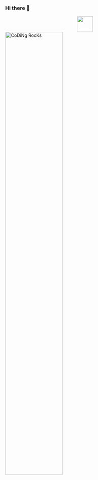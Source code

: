 ### Hi there 👋

<div id="header" align="center">
  <img src="https://media.giphy.com/media/mGcNjsfWAjY5AEZNw6/giphy.gif" width="50">
</div>
<img src="https://github.com/AntonKarpukhin/AntonKarpukhin/blob/main/images/mee.gif?raw=true" href="https://github.com/AntonKarpukhin" alt="CoDiNg RocKs"  width="60%"/><br> 


